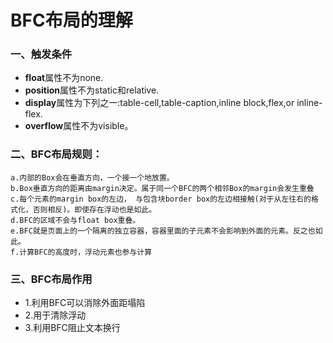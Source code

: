 # BFC布局的理解
### 一、触发条件  

- **float**属性不为none.
- **position**属性不为static和relative.
- **display**属性为下列之一:table-cell,table-caption,inline block,flex,or inline-flex.
- **overflow**属性不为visible。 

### 二、BFC布局规则： 

	a.内部的Box会在垂直方向，一个接一个地放置。
	b.Box垂直方向的距离由margin决定。属于同一个BFC的两个相邻Box的margin会发生重叠
	c.每个元素的margin box的左边， 与包含块border box的左边相接触(对于从左往右的格式化，否则相反)。即使存在浮动也是如此。
	d.BFC的区域不会与float box重叠。
	e.BFC就是页面上的一个隔离的独立容器，容器里面的子元素不会影响到外面的元素。反之也如此。
	f.计算BFC的高度时，浮动元素也参与计算 
### 三、BFC布局作用
- 1.利用BFC可以消除外面距塌陷
- 2.用于清除浮动
- 3.利用BFC阻止文本换行
